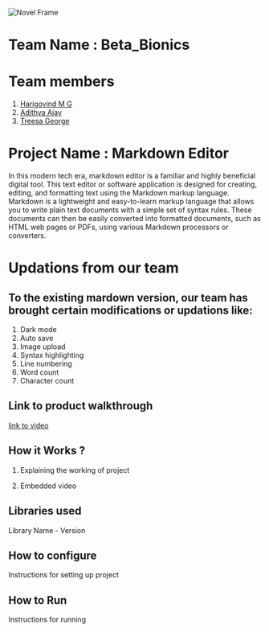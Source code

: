 ![Novel Frame](https://github.com/TH-Activities/saturday-hack-night-template/assets/90635335/4c26e8ac-2dd1-4d75-8e1a-9f7585e3b381)


# Team Name : Beta_Bionics

# Team members
1. [Harigovind M G](https://github.com/HarigovindM-G)
2. [Adithya Ajay](https://github.com/adithyanajay)
3. [Treesa George](https://github.com/tresanotfound)

#  Project Name : Markdown Editor
In this modern tech era, markdown editor is a familiar and highly beneficial digital tool. This text editor or software application is designed for creating, editing, and formatting text using the Markdown markup language. Markdown is a lightweight and easy-to-learn markup language that allows you to write plain text documents with a simple set of syntax rules. These documents can then be easily converted into formatted documents, such as HTML web pages or PDFs, using various Markdown processors or converters.  

# Updations from our team
## To the existing mardown version, our team has brought certain modifications or updations like:  
1. Dark mode
2. Auto save 
3. Image upload 
4. Syntax highlighting
5. Line numbering
6. Word count
7. Character count


## Link to product walkthrough
[link to video](https://youtu.be/jdsCD3Xdn2k?feature=shared)

## How it Works ?
1. Explaining the working of project

2. Embedded video

## Libraries used
Library Name - Version

## How to configure
Instructions for setting up project

## How to Run
Instructions for running
